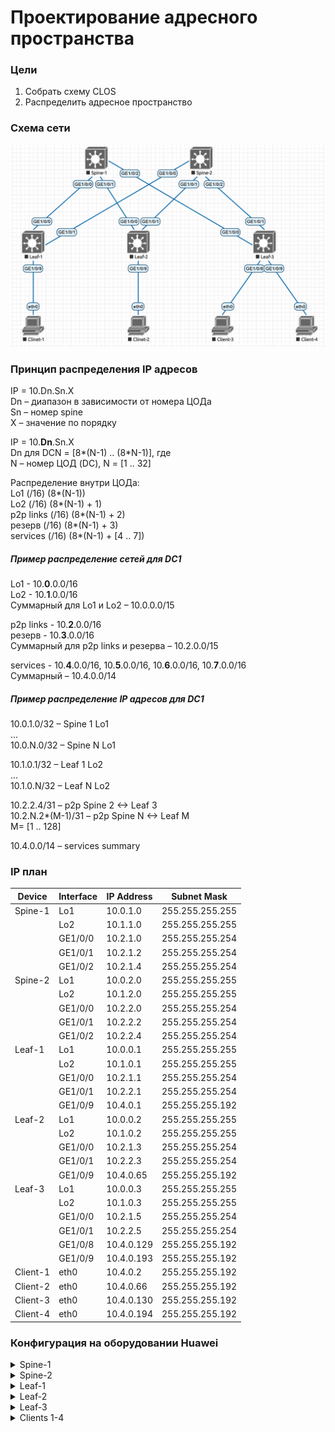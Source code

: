 # Проектирование адресного пространства

### Цели

1. Собрать схему CLOS
2. Распределить адресное пространство

### Схема сети

![Network scheme](network_scheme.png)

### Принцип распределения IP адресов

IP = 10.Dn.Sn.X  
Dn – диапазон в зависимости от номера ЦОДа  
Sn – номер spine  
X – значение по порядку  

IP = 10.**Dn**.Sn.X  
Dn для DCN = [8*(N-1) .. (8*N-1)], где  
N – номер ЦОД (DC), N = [1 .. 32]  

Распределение внутри ЦОДа:  
Lo1 (/16) (8*(N-1))  
Lo2 (/16) (8*(N-1) + 1)  
p2p links (/16) (8*(N-1) + 2)  
резерв (/16) (8*(N-1) + 3)  
services (/16) (8*(N-1) + [4 .. 7])  

##### Пример распределение сетей для DC1

Lo1 - 10.**0**.0.0/16  
Lo2 - 10.**1**.0.0/16  
Суммарный для Lo1 и Lo2 – 10.0.0.0/15  

p2p links - 10.**2**.0.0/16  
резерв - 10.**3**.0.0/16  
Суммарный для p2p links и резерва – 10.2.0.0/15  

services -  10.**4**.0.0/16, 10.**5**.0.0/16, 10.**6**.0.0/16, 10.**7**.0.0/16  
Суммарный – 10.4.0.0/14  

##### Пример распределение IP адресов для DC1

10.0.1.0/32 – Spine 1 Lo1  
...  
10.0.N.0/32 – Spine N Lo1  

10.1.0.1/32 – Leaf 1 Lo2  
...  
10.1.0.N/32 – Leaf N Lo2  

10.2.2.4/31 – p2p Spine 2 <-> Leaf 3  
10.2.N.2*(M-1)/31 – p2p Spine N <-> Leaf M  
M= [1 .. 128]  

10.4.0.0/14 – services summary  

### IP план

Device|Interface|IP Address|Subnet Mask
---|---|---|---
Spine-1|Lo1|10.0.1.0|255.255.255.255
||Lo2|10.1.1.0|255.255.255.255
||GE1/0/0|10.2.1.0|255.255.255.254
||GE1/0/1|10.2.1.2|255.255.255.254
||GE1/0/2|10.2.1.4|255.255.255.254
Spine-2|Lo1|10.0.2.0|255.255.255.255
||Lo2|10.1.2.0|255.255.255.255
||GE1/0/0|10.2.2.0|255.255.255.254
||GE1/0/1|10.2.2.2|255.255.255.254
||GE1/0/2|10.2.2.4|255.255.255.254
Leaf-1|Lo1|10.0.0.1|255.255.255.255
||Lo2|10.1.0.1|255.255.255.255
||GE1/0/0|10.2.1.1|255.255.255.254
||GE1/0/1|10.2.2.1|255.255.255.254
||GE1/0/9|10.4.0.1|255.255.255.192
Leaf-2|Lo1|10.0.0.2|255.255.255.255
||Lo2|10.1.0.2|255.255.255.255
||GE1/0/0|10.2.1.3|255.255.255.254
||GE1/0/1|10.2.2.3|255.255.255.254
||GE1/0/9|10.4.0.65|255.255.255.192
Leaf-3|Lo1|10.0.0.3|255.255.255.255
||Lo2|10.1.0.3|255.255.255.255
||GE1/0/0|10.2.1.5|255.255.255.254
||GE1/0/1|10.2.2.5|255.255.255.254
||GE1/0/8|10.4.0.129|255.255.255.192
||GE1/0/9|10.4.0.193|255.255.255.192
Client-1|eth0|10.4.0.2|255.255.255.192
Client-2|eth0|10.4.0.66|255.255.255.192
Client-3|eth0|10.4.0.130|255.255.255.192
Client-4|eth0|10.4.0.194|255.255.255.192

### Конфигурация на оборудовании Huawei

<details>
<summary> Spine-1 </summary>

```
#
sysname Spine-1
```

</details>

<details>
<summary> Spine-2 </summary>

</details>

<details>
<summary> Leaf-1 </summary>

</details>

<details>
<summary> Leaf-2 </summary>

</details>

<details>
<summary> Leaf-3 </summary>

</details>

<details>
<summary> Clients 1-4 </summary>

</details>

